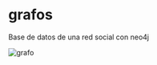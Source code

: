 # grafos
Base de datos de una red social con neo4j

![grafo](https://github.com/Pastafarista/grafos/assets/104270259/c53da03d-0393-46f8-9c83-a171c7d7be35)

